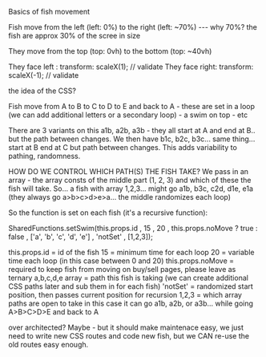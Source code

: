 Basics of fish movement

Fish move from the left (left: 0%) to the right (left: ~70%) 
--- why 70%?  the fish are approx 30% of the scree in size 

They move from the top (top: 0vh) to the bottom (top: ~40vh)

They face left : transform: scaleX(1);  // validate
They face right: transform: scaleX(-1); // validate

the idea of the CSS?

Fish move from A to B to C to D to E and back to A - these are set in a loop (we can add additional letters or a secondary loop) - a swim on top - etc

There are 3 variants on this a1b, a2b, a3b - they all start at A and end at B.. but the path between changes.  We then have b1c, b2c, b3c... same thing... start at B end at C but path between changes.  This adds variability to pathing, randomness.  

HOW DO WE CONTROL WHICH PATH(S) THE FISH TAKE?  We pass in an array - the array consts of the middle part (1, 2, 3) and which of these the fish will take.  So... a fish with array 1,2,3... might go a1b, b3c, c2d, d1e, e1a (they always go a>b>c>d>e>a... the middle randomizes each loop)

So the function is set on each fish (it's a recursive function):

SharedFunctions.setSwim(this.props.id
                        , 15
                        , 20
                        , this.props.noMove ? true : false
                        , ['a', 'b', 'c', 'd', 'e']
                        , 'notSet'
                        , [1,2,3]);

this.props.id = id of the fish
15 = minimum time for each loop
20 = variable time each loop (in this case between 0 and 20)
this.props.noMove = required to keep fish from moving on buy/sell pages, please leave as ternary
a,b,c,d,e array = path this fish is taking (we can create additional CSS paths later and sub them in for each fish)
'notSet' = randomized start position, then passes current position for recursion
1,2,3 = which array paths are open to take in this case it can go a1b, a2b, or a3b... while going A>B>C>D>E and back to A

over architected?  Maybe - but it should make maintenace easy, we just need to write new CSS routes and code new fish, but we CAN re-use the old routes easy enough.  